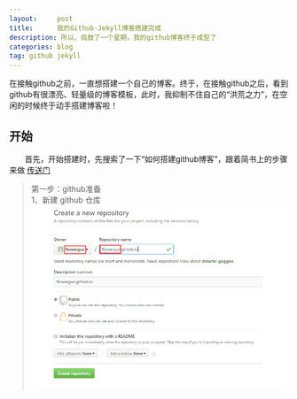 ```yaml
---
layout:     post
title:      我的Github-Jekyll博客搭建完成
description: 所以，捣鼓了一个星期，我的github博客终于成型了
categories: blog
tag: github jekyll
---
```


在接触github之前，一直想搭建一个自己的博客。终于，在接触github之后，看到github有很漂亮、轻量级的博客模板，此时，我抑制不住自己的“洪荒之力”，在空闲的时候终于动手搭建博客啦！

## 开始
&emsp;&emsp;首先，开始搭建时，先搜索了一下“如何搭建github博客”，跟着简书上的步骤来做 <a href="http://www.jianshu.com/p/12b0099d4625" target="_blank" title="">传送门</a>

>第一步：github准备 <br/>
1、新建 github 仓库
![新建github仓库](/images/blog/gh-pic1.png)


